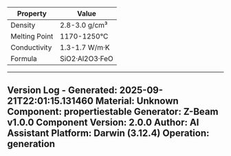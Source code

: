 | Property | Value |
|----------|-------|
| Density | 2.8-3.0 g/cm³ |
| Melting Point | 1170-1250°C |
| Conductivity | 1.3-1.7 W/m·K |
| Formula | SiO2·Al2O3·FeO |


---
Version Log - Generated: 2025-09-21T22:01:15.131460
Material: Unknown
Component: propertiestable
Generator: Z-Beam v1.0.0
Component Version: 2.0.0
Author: AI Assistant
Platform: Darwin (3.12.4)
Operation: generation
---